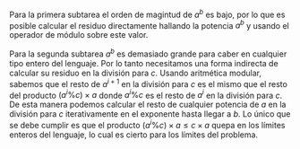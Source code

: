 Para la primera subtarea el orden de magintud de $a^b$ es bajo, por lo que es posible calcular el residuo directamente hallando la potencia $a^b$ y usando el operador de módulo sobre este valor.

Para la segunda subtarea $a^b$ es demasiado grande para caber en cualquier tipo entero del lenguaje. Por lo tanto necesitamos una forma indirecta de calcular su residuo en la división para $c$. Usando aritmética modular, sabemos que el resto de $a^{i+1}$ en la división para $c$ es el mismo que el resto del producto $(a^{i} \% c) \times a$ donde $a^{i} \% c$ es el resto de $a^i$ en la división para $c$. De esta manera podemos calcular el resto de cualquier potencia de $a$ en la división para $c$ iterativamente en el exponente hasta llegar a $b$. Lo único que se debe cumplir es que el producto $(a^{i} \% c) \times a \leq c \times a$ quepa en los límites enteros del lenguaje, lo cual es cierto para los límites del problema.
